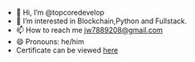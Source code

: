 - 👋 Hi, I’m @topcoredevelop
- 👀 I’m interested in Blockchain,Python and Fullstack.
- 📫 How to reach me jw7889208@gmail.com
- 😄 Pronouns: he/him
- Certificate can be viewed [here]([https://www.hackerrank.com/certificates/730a5ccceaba](https://www.hackerrank.com/profile/jw7889208))
<!---
topcoredevelop/topcoredevelop is a ✨ special ✨ repository because its `README.md` (this file) appears on your GitHub profile.
You can click the Preview link to take a look at your changes.
--->
